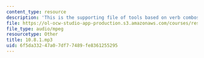 ```yaml
---
content_type: resource
description: 'This is the supporting file of tools based on verb combos. '
file: https://ol-ocw-studio-app-production.s3.amazonaws.com/courses/res-21g-003-learning-chinese-a-foundation-course-in-mandarin-spring-2011/6f5da33247a07df77489fe8361255295_10.8.1.mp3
file_type: audio/mpeg
resourcetype: Other
title: 10.8.1.mp3
uid: 6f5da332-47a0-7df7-7489-fe8361255295
---
```

